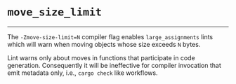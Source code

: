 # `move_size_limit`

--------------------

The `-Zmove-size-limit=N` compiler flag enables `large_assignments` lints which
will warn when moving objects whose size exceeds `N` bytes.

Lint warns only about moves in functions that participate in code generation.
Consequently it will be ineffective for compiler invocation that emit
metadata only, i.e., `cargo check` like workflows.
